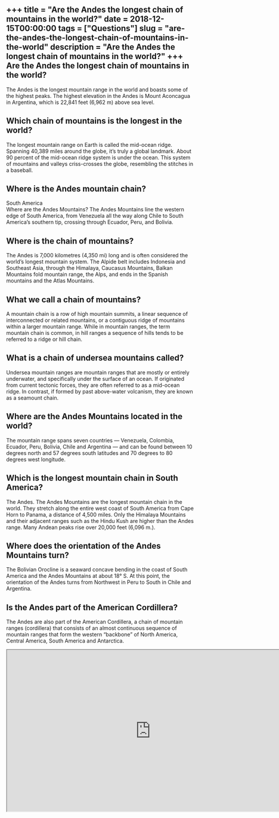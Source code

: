 +++
title = "Are the Andes the longest chain of mountains in the world?"
date = 2018-12-15T00:00:00
tags = ["Questions"]
slug = "are-the-andes-the-longest-chain-of-mountains-in-the-world"
description = "Are the Andes the longest chain of mountains in the world?"
+++
Are the Andes the longest chain of mountains in the world?
----------------------------------------------------------

The Andes is the longest mountain range in the world and boasts some of the highest peaks. The highest elevation in the Andes is Mount Aconcagua in Argentina, which is 22,841 feet (6,962 m) above sea level.

Which chain of mountains is the longest in the world?
-----------------------------------------------------

The longest mountain range on Earth is called the mid-ocean ridge. Spanning 40,389 miles around the globe, it’s truly a global landmark. About 90 percent of the mid-ocean ridge system is under the ocean. This system of mountains and valleys criss-crosses the globe, resembling the stitches in a baseball.

Where is the Andes mountain chain?
----------------------------------

South America  
Where are the Andes Mountains? The Andes Mountains line the western edge of South America, from Venezuela all the way along Chile to South America’s southern tip, crossing through Ecuador, Peru, and Bolivia.

Where is the chain of mountains?
--------------------------------

The Andes is 7,000 kilometres (4,350 mi) long and is often considered the world’s longest mountain system. The Alpide belt includes Indonesia and Southeast Asia, through the Himalaya, Caucasus Mountains, Balkan Mountains fold mountain range, the Alps, and ends in the Spanish mountains and the Atlas Mountains.

What we call a chain of mountains?
----------------------------------

A mountain chain is a row of high mountain summits, a linear sequence of interconnected or related mountains, or a contiguous ridge of mountains within a larger mountain range. While in mountain ranges, the term mountain chain is common, in hill ranges a sequence of hills tends to be referred to a ridge or hill chain.

What is a chain of undersea mountains called?
---------------------------------------------

Undersea mountain ranges are mountain ranges that are mostly or entirely underwater, and specifically under the surface of an ocean. If originated from current tectonic forces, they are often referred to as a mid-ocean ridge. In contrast, if formed by past above-water volcanism, they are known as a seamount chain.

Where are the Andes Mountains located in the world?
---------------------------------------------------

The mountain range spans seven countries — Venezuela, Colombia, Ecuador, Peru, Bolivia, Chile and Argentina — and can be found between 10 degrees north and 57 degrees south latitudes and 70 degrees to 80 degrees west longitude.

Which is the longest mountain chain in South America?
-----------------------------------------------------

The Andes. The Andes Mountains are the longest mountain chain in the world. They stretch along the entire west coast of South America from Cape Horn to Panama, a distance of 4,500 miles. Only the Himalaya Mountains and their adjacent ranges such as the Hindu Kush are higher than the Andes range. Many Andean peaks rise over 20,000 feet (6,096 m.).

Where does the orientation of the Andes Mountains turn?
-------------------------------------------------------

The Bolivian Orocline is a seaward concave bending in the coast of South America and the Andes Mountains at about 18° S. At this point, the orientation of the Andes turns from Northwest in Peru to South in Chile and Argentina.

Is the Andes part of the American Cordillera?
---------------------------------------------

The Andes are also part of the American Cordillera, a chain of mountain ranges (cordillera) that consists of an almost continuous sequence of mountain ranges that form the western “backbone” of North America, Central America, South America and Antarctica.

<iframe allow="accelerometer; autoplay; clipboard-write; encrypted-media; gyroscope; picture-in-picture" allowfullscreen="" class="__youtube_prefs__  epyt-is-override  no-lazyload" data-no-lazy="1" data-origheight="433" data-origwidth="770" data-skipgform_ajax_framebjll="" height="433" id="_ytid_19926" loading="lazy" src="https://www.youtube.com/embed/01qzgULTduQ?enablejsapi=1&autoplay=0&cc_load_policy=0&cc_lang_pref=&iv_load_policy=1&loop=0&modestbranding=0&rel=1&fs=1&playsinline=0&autohide=2&theme=dark&color=red&controls=1&" title="YouTube player" width="770"></iframe>